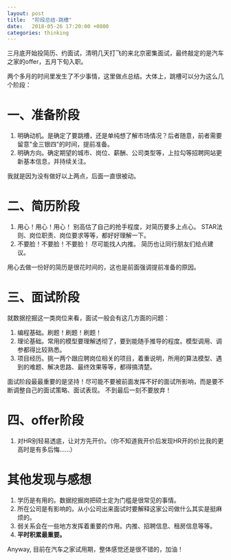 ```yaml
---
layout: post
title:  "阶段总结-跳槽"
date:   2018-05-26 17:20:00 +0800
categories: thinking
---
```


三月底开始投简历、约面试，清明几天打飞的来北京密集面试，最终敲定的是汽车之家的offer，五月下旬入职。

两个多月的时间里发生了不少事情，这里做点总结。大体上，跳槽可以分为这么几个阶段：

# 一、准备阶段
1. 明确动机。是确定了要跳槽，还是单纯想了解市场情况？后者随意，前者需要留意"金三银四"的时间，提前准备。
2. 明确方向。确定期望的城市、岗位、薪酬、公司类型等，上拉勾等招聘网站更新基本信息，并持续关注。

我就是因为没有做好以上两点，后面一直很被动。

# 二、简历阶段
1. 用心！用心！用心！
别高估了自己的抢手程度，对简历要多上点心。
STAR法则、岗位职责、岗位要求等等，都好好理解一下。
2. 不要脸！不要脸！不要脸！
尽可能找人内推。
简历也让同行朋友们给点建议。

用心去做一份好的简历是很花时间的，这也是前面强调提前准备的原因。

# 三、面试阶段
就数据挖掘这一类岗位来看，面试一般会有这几方面的问题：
1. 编程基础。刷题！刷题！刷题！
2. 理论基础。常用的模型要理解透彻了，要到能随手推导的程度。模型调用、调参都得比较熟悉。
3. 项目经历。挑一两个跟应聘岗位相关的项目，着重说明，所用的算法模型、遇到的难题、解决思路、最终效果等等，都得搞清楚。

面试阶段最最重要的是坚持！尽可能不要被前面发挥不好的面试所影响，而是要不断调整自己的面试策略、面试表现。
不到最后一刻不要放弃！

# 四、offer阶段
1. 对HR别轻易透底，让对方先开价。（你不知道我开价后发现HR开的价比我的更高时是有多后悔……）

# 其他发现与感想
1. 学历是有用的。数据挖掘岗把硕士定为门槛是很常见的事情。
2. 所在公司是有影响的。从小公司出来面试时要解释这家公司做什么其实是挺麻烦的。
3. 弱关系会在一些地方发挥着重要的作用。内推、招聘信息、租房信息等等。
4. **平时积累最重要。**

Anyway, 目前在汽车之家试用期，整体感觉还是很不错的，加油！


